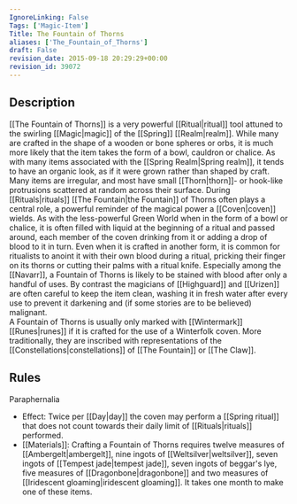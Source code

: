```yaml
---
IgnoreLinking: False
Tags: ['Magic-Item']
Title: The Fountain of Thorns
aliases: ['The_Fountain_of_Thorns']
draft: False
revision_date: 2015-09-18 20:29:29+00:00
revision_id: 39072
---
```


## Description
[[The Fountain of Thorns]] is a very powerful [[Ritual|ritual]] tool attuned to the swirling [[Magic|magic]] of the [[Spring]] [[Realm|realm]]. While many are crafted in the shape of a wooden or bone spheres or orbs, it is much more likely that the item takes the form of a bowl, cauldron or chalice. As with many items associated with the [[Spring Realm|Spring realm]], it tends to have an organic look, as if it were grown rather than shaped by craft. Many items are irregular, and most have small [[Thorn|thorn]]- or hook-like protrusions scattered at random across their surface. 
During [[Rituals|rituals]] [[The Fountain|the Fountain]] of Thorns often plays a central role, a powerful reminder of the magical power a [[Coven|coven]] wields. As with the less-powerful Green World when in the form of a bowl or chalice, it is often filled with liquid at the beginning of a ritual and passed around, each member of the coven drinking from it or adding a drop of blood to it in turn. Even when it is crafted in another form, it is common for ritualists to anoint it with their own blood during a ritual, pricking their finger on its thorns or cutting their palms with a ritual knife. Especially among the [[Navarr]], a Fountain of Thorns is likely to be stained with blood after only a handful of uses. By contrast the magicians of [[Highguard]] and [[Urizen]] are often careful to keep the item clean, washing it in fresh water after every use to prevent it darkening and (if some stories are to be believed) malignant.  
A Fountain of Thorns is usually only marked with [[Wintermark]] [[Runes|runes]] if it is crafted for the use of a Winterfolk coven. More traditionally, they are inscribed with representations of the [[Constellations|constellations]] of [[The Fountain]] or [[The Claw]].
## Rules
Paraphernalia
* Effect: Twice per [[Day|day]] the coven may perform a [[Spring ritual]] that does not count towards their daily limit of [[Rituals|rituals]] performed.
* [[Materials]]: Crafting a Fountain of Thorns requires twelve measures of [[Ambergelt|ambergelt]], nine ingots of [[Weltsilver|weltsilver]], seven ingots of [[Tempest jade|tempest jade]], seven ingots of beggar's lye, five measures of [[Dragonbone|dragonbone]] and two measures of [[Iridescent gloaming|iridescent gloaming]]. It takes one month to make one of these items.